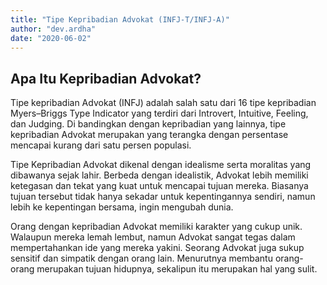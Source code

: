 ```yaml
---
title: "Tipe Kepribadian Advokat (INFJ-T/INFJ-A)"
author: "dev.ardha"
date: "2020-06-02"
---
```

## Apa Itu Kepribadian Advokat?
Tipe kepribadian Advokat (INFJ) adalah salah satu dari 16 tipe kepribadian Myers–Briggs Type Indicator yang terdiri dari Introvert, Intuitive, Feeling, dan Judging. Di bandingkan dengan kepribadian yang lainnya, tipe kepribadian Advokat merupakan yang terangka dengan persentase mencapai kurang dari satu persen populasi.

Tipe Kepribadian Advokat dikenal dengan idealisme serta moralitas yang dibawanya sejak lahir. Berbeda dengan idealistik, Advokat lebih memiliki ketegasan dan tekat yang kuat untuk mencapai tujuan mereka. Biasanya tujuan tersebut tidak hanya sekadar untuk kepentingannya sendiri, namun lebih ke kepentingan bersama, ingin mengubah dunia.

Orang dengan kepribadian Advokat memiliki karakter yang cukup unik. Walaupun mereka lemah lembut, namun Advokat sangat tegas dalam mempertahankan ide yang mereka yakini. Seorang Advokat juga sukup sensitif dan simpatik dengan orang lain. Menurutnya membantu orang-orang merupakan tujuan hidupnya, sekalipun itu merupakan hal yang sulit.